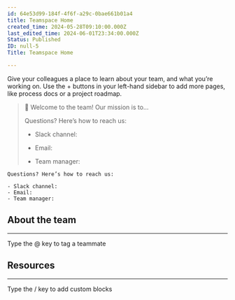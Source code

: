 ```yaml
---
id: 64e53d99-184f-4f6f-a29c-0bae661b01a4
title: Teamspace Home
created_time: 2024-05-28T09:10:00.000Z
last_edited_time: 2024-06-01T23:34:00.000Z
Status: Published
ID: null-5
Title: Teamspace Home

---
```


Give your colleagues a place to learn about your team, and what you’re working on. Use the + buttons in your left-hand sidebar to add more pages, like process docs or a project roadmap.

> 👋 Welcome to the team! Our mission is to…
>
> Questions? Here’s how to reach us:
>
> * Slack channel:
>
> * Email:
>
> * Team manager:

```
Questions? Here’s how to reach us:

- Slack channel:
- Email:
- Team manager:
```

## About the team

***

Type the @ key to tag a teammate

## Resources

***

Type the / key to add custom blocks
